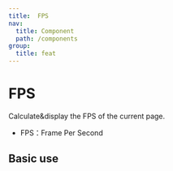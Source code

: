 ```yaml
---
title:  FPS
nav:
  title: Component
  path: /components
group:
  title: feat
---
```


# FPS

Calculate&display the FPS of the current page.

- FPS：Frame Per Second

## Basic use

<code src="./demo/index1.tsx"></code>

<code src="./demo/index2.tsx"></code>

<API src='./index.tsx'></API>